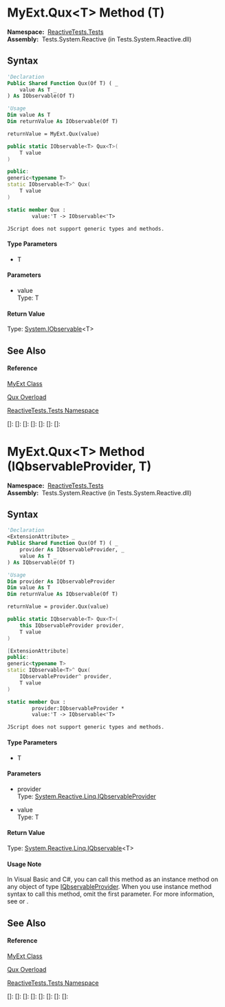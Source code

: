 # MyExt.Qux\<T\> Method (T)

**Namespace:**  [ReactiveTests.Tests](ReactiveTests.Tests\ReactiveTests.Tests.md)  
**Assembly:**  Tests.System.Reactive (in Tests.System.Reactive.dll)

## Syntax

```vb
'Declaration
Public Shared Function Qux(Of T) ( _
    value As T _
) As IObservable(Of T)
```

```vb
'Usage
Dim value As T
Dim returnValue As IObservable(Of T)

returnValue = MyExt.Qux(value)
```

```csharp
public static IObservable<T> Qux<T>(
    T value
)
```

```c++
public:
generic<typename T>
static IObservable<T>^ Qux(
    T value
)
```

```fsharp
static member Qux : 
        value:'T -> IObservable<'T> 
```

```jscript
JScript does not support generic types and methods.
```

#### Type Parameters

- T

#### Parameters

- value  
  Type: T

#### Return Value

Type: [System.IObservable](https://msdn.microsoft.com/en-us/library/Dd990377)\<T\>

## See Also

#### Reference

[MyExt Class](MyExt\MyExt.md)

[Qux Overload](Qux\MyExt.Qux.md)

[ReactiveTests.Tests Namespace](ReactiveTests.Tests\ReactiveTests.Tests.md)

[]: 
[]: 
[]: 
[]: 
[]: 
[]: 
[]: 
# MyExt.Qux\<T\> Method (IQbservableProvider, T)

**Namespace:**  [ReactiveTests.Tests](ReactiveTests.Tests\ReactiveTests.Tests.md)  
**Assembly:**  Tests.System.Reactive (in Tests.System.Reactive.dll)

## Syntax

```vb
'Declaration
<ExtensionAttribute> _
Public Shared Function Qux(Of T) ( _
    provider As IQbservableProvider, _
    value As T _
) As IQbservable(Of T)
```

```vb
'Usage
Dim provider As IQbservableProvider
Dim value As T
Dim returnValue As IQbservable(Of T)

returnValue = provider.Qux(value)
```

```csharp
public static IQbservable<T> Qux<T>(
    this IQbservableProvider provider,
    T value
)
```

```c++
[ExtensionAttribute]
public:
generic<typename T>
static IQbservable<T>^ Qux(
    IQbservableProvider^ provider, 
    T value
)
```

```fsharp
static member Qux : 
        provider:IQbservableProvider * 
        value:'T -> IQbservable<'T> 
```

```jscript
JScript does not support generic types and methods.
```

#### Type Parameters

- T

#### Parameters

- provider  
  Type: [System.Reactive.Linq.IQbservableProvider](IQbservableProvider\IQbservableProvider.md)

- value  
  Type: T

#### Return Value

Type: [System.Reactive.Linq.IQbservable](IQbservable\IQbservable(TSource).md)\<T\>

#### Usage Note

In Visual Basic and C\#, you can call this method as an instance method on any object of type [IQbservableProvider](IQbservableProvider\IQbservableProvider.md). When you use instance method syntax to call this method, omit the first parameter. For more information, see [](https://msdn.microsoft.com/en-us/library/Bb384936) or [](https://msdn.microsoft.com/en-us/library/Bb383977).

## See Also

#### Reference

[MyExt Class](MyExt\MyExt.md)

[Qux Overload](Qux\MyExt.Qux.md)

[ReactiveTests.Tests Namespace](ReactiveTests.Tests\ReactiveTests.Tests.md)

[]: 
[]: 
[]: 
[]: 
[]: 
[]: 
[]: 
[]: 
